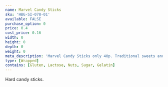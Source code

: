 ```yaml
---
name: Marvel Candy Sticks
sku: 'HBG-SI-078-01'
available: FALSE
purchase_option: 0
price: 0.4
cost_price: 0.16
width: 0
height: 0
depth: 0
weight: 0
meta_description: 'Marvel Candy Sticks only 40p. Traditional sweets and more at Humbugs Confectionery Store. Specialists in satisfying your sweet tooth!'
type: [Wrapped]
contains: [Gluten, Lactose, Nuts, Sugar, Gelatin]
---
```

Hard candy sticks.